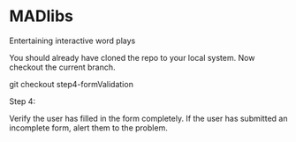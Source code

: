# MADlibs
Entertaining interactive word plays

You should already have cloned the repo to your local system. Now checkout the current branch.

git checkout step4-formValidation

Step 4:

Verify the user has filled in the form completely. If the user has submitted an incomplete form, alert them to the problem.